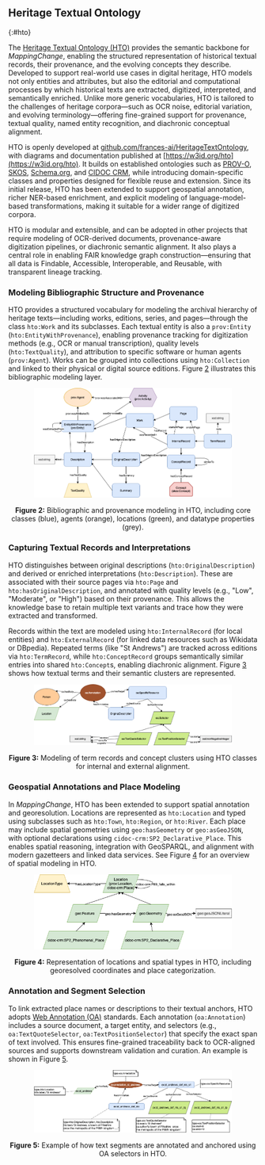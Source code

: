 ## Heritage Textual Ontology
{:#hto}

The [Heritage Textual Ontology (HTO)](https://w3id.org/hto) provides the semantic backbone for *MappingChange*, enabling the structured representation of historical textual records, their provenance, and the evolving concepts they describe. Developed to support real-world use cases in digital heritage, HTO models not only entities and attributes, but also the editorial and computational processes by which historical texts are extracted, digitized, interpreted, and semantically enriched. Unlike more generic vocabularies, HTO is tailored to the challenges of heritage corpora—such as OCR noise, editorial variation, and evolving terminology—offering fine-grained support for provenance, textual quality, named entity recognition, and diachronic conceptual alignment.

HTO is openly developed at [github.com/frances-ai/HeritageTextOntology](https://github.com/frances-ai/HeritageTextOntology), with diagrams and documentation published at [https://w3id.org/hto](https://w3id.org/hto). It builds on established ontologies such as [PROV-O](https://www.w3.org/TR/prov-o/), [SKOS](https://www.w3.org/TR/skos-reference/), [Schema.org](https://schema.org), and [CIDOC CRM](https://www.cidoc-crm.org), while introducing domain-specific classes and properties designed for flexible reuse and extension. Since its initial release, HTO has been extended to support geospatial annotation, richer NER-based enrichment, and explicit modeling of language-model-based transformations, making it suitable for a wider range of digitized corpora.

HTO is modular and extensible, and can be adopted in other projects that require modeling of OCR-derived documents, provenance-aware digitization pipelines, or diachronic semantic alignment. It also plays a central role in enabling FAIR knowledge graph construction—ensuring that all data is Findable, Accessible, Interoperable, and Reusable, with transparent lineage tracking.

### Modeling Bibliographic Structure and Provenance

HTO provides a structured vocabulary for modeling the archival hierarchy of heritage texts—including works, editions, series, and pages—through the class `hto:Work` and its subclasses. Each textual entity is also a `prov:Entity` (`hto:EntityWithProvenance`), enabling provenance tracking for digitization methods (e.g., OCR or manual transcription), quality levels (`hto:TextQuality`), and attribution to specific software or human agents (`prov:Agent`). Works can be grouped into collections using `hto:Collection` and linked to their physical or digital source editions. Figure [2](#fig-hto-bib) illustrates this bibliographic modeling layer.
<p align="center">
  <img src="images/HTO_textual_content.png" alt="HTO bibliographic modeling" width="400px" />
</p>
<p align="center" id="fig-hto-bib"><strong>Figure 2:</strong> Bibliographic and provenance modeling in HTO, including core classes (blue), agents (orange), locations (green), and datatype properties (grey).</p>


### Capturing Textual Records and Interpretations

HTO distinguishes between original descriptions (`hto:OriginalDescription`) and derived or enriched interpretations (`hto:Description`). These are associated with their source pages via `hto:Page` and `hto:hasOriginalDescription`, and annotated with quality levels (e.g., "Low", "Moderate", or "High") based on their provenance. This allows the knowledge base to retain multiple text variants and trace how they were extracted and transformed.

Records within the text are modeled using `hto:InternalRecord` (for local entities) and `hto:ExternalRecord` (for linked data resources such as Wikidata or DBpedia). Repeated terms (like "St Andrews") are tracked across editions via `hto:TermRecord`, while `hto:ConceptRecord` groups semantically similar entries into shared `hto:Concept`s, enabling diachronic alignment. Figure [3](#fig-hto-terms) shows how textual terms and their semantic clusters are represented.
<p align="center">
  <img src="images/Annotation.png" alt="HTO term modeling" width="400px" />
</p>
<p align="center" id="fig-hto-terms"><strong>Figure 3:</strong> Modeling of term records and concept clusters using HTO classes for internal and external alignment.</p>

### Geospatial Annotations and Place Modeling

In *MappingChange*, HTO has been extended to support spatial annotation and georesolution. Locations are represented as `hto:Location` and typed using subclasses such as `hto:Town`, `hto:Region`, or `hto:River`. Each place may include spatial geometries using `geo:hasGeometry` or `geo:asGeoJSON`, with optional declarations using `cidoc-crm:SP2_Declarative_Place`. This enables spatial reasoning, integration with GeoSPARQL, and alignment with modern gazetteers and linked data services. See Figure [4](#fig-hto-geo) for an overview of spatial modeling in HTO.

<p align="center">
  <img src="images/Geospatial.png" alt="HTO geospatial modeling" width="400px" />
</p>
<p align="center" id="fig-hto-geo"><strong>Figure 4:</strong> Representation of locations and spatial types in HTO, including georesolved coordinates and place categorization.</p>

### Annotation and Segment Selection

To link extracted place names or descriptions to their textual anchors, HTO adopts [Web Annotation (OA)](https://www.w3.org/TR/annotation-model/) standards. Each annotation (`oa:Annotation`) includes a source document, a target entity, and selectors (e.g., `oa:TextQuoteSelector`, `oa:TextPositionSelector`) that specify the exact span of text involved. This ensures fine-grained traceability back to OCR-aligned sources and supports downstream validation and curation. An example is shown in Figure [5](#fig-hto-annotation).

<p align="center">
  <img src="images/Annotation_example.png" alt="HTO annotation example" width="400px" />
</p>
<p align="center" id="fig-hto-annotation"><strong>Figure 5:</strong> Example of how text segments are annotated and anchored using OA selectors in HTO.</p>
